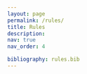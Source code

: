 ```yaml
---
layout: page
permalink: /rules/
title: Rules
description:  
nav: true
nav_order: 4

bibliography: rules.bib
---
```

